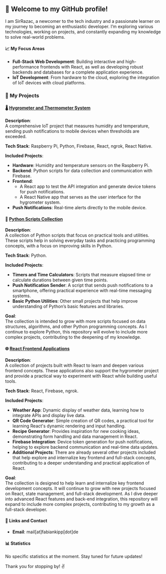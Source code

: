 ## 👋 **Welcome to my GitHub profile!**

I am SirRazac, a newcomer to the tech industry and a passionate learner on my journey to becoming an enthusiastic developer. I’m exploring various technologies, working on projects, and constantly expanding my knowledge to solve real-world problems.

#### 📈 **My Focus Areas**

- **Full-Stack Web Development**: Building interactive and high-performance frontends with React, as well as developing robust backends and databases for a complete application experience.
- **IoT Development**: From hardware to the cloud, exploring the integration of IoT devices with cloud platforms.

### 📁 **My Projects**

#### 🌡️ **[Hygrometer and Thermometer System](https://github.com/SirRazac/hygrometer-app)**

**Description**:  
A comprehensive IoT project that measures humidity and temperature, sending push notifications to mobile devices when thresholds are exceeded.

**Tech Stack**: Raspberry Pi, Python, Firebase, React, ngrok, React Native.

**Included Projects**:  
- **Hardware**: Humidity and temperature sensors on the Raspberry Pi.  
- **Backend**: Python scripts for data collection and communication with Firebase.  
- **Frontend**:
   - A React app to test the API integration and generate device tokens for push notifications.
   - A React Native app that serves as the user interface for the hygrometer system.
- **Push Notifications**: Real-time alerts directly to the mobile device.

#### 🔄 **[Python Scripts Collection](https://github.com/SirRazac/my-python-scripts)**

**Description**:  
A collection of Python scripts that focus on practical tools and utilities. These scripts help in solving everyday tasks and practicing programming concepts, with a focus on improving skills in Python.

**Tech Stack**: Python.

**Included Projects**:  
- **Timers and Time Calculators**: Scripts that measure elapsed time or calculate durations between given time points.
- **Push Notification Sender**: A script that sends push notifications to a smartphone, offering practical experience with real-time messaging systems.
- **Basic Python Utilities**: Other small projects that help improve understanding of Python’s basic features and libraries.

**Goal**:  
The collection is intended to grow with more scripts focused on data structures, algorithms, and other Python programming concepts. As I continue to explore Python, this repository will evolve to include more complex projects, contributing to the deepening of my knowledge.

#### 🌐 **[React Frontend Applications](https://github.com/SirRazac/my-frontend-project)**

**Description**:  
A collection of projects built with React to learn and deepen various frontend concepts. These applications also support the hygrometer project and provide a practical way to experiment with React while building useful tools.

**Tech Stack**: React, Firebase, ngrok.

**Included Projects**:  
- **Weather App**: Dynamic display of weather data, learning how to integrate APIs and display live data.  
- **QR Code Generator**: Simple creation of QR codes, a practical tool for learning React's dynamic rendering and input handling.  
- **Recipe Generator**: Provides inspiration for new cooking ideas, demonstrating form handling and data management in React.  
- **Firebase Integration**: Device token generation for push notifications, helping to explore backend communication and real-time data updates.  
- **Additional Projects**: There are already several other projects included that help explore and internalize key frontend and full-stack concepts, contributing to a deeper understanding and practical application of React.

**Goal**:  
The collection is designed to help learn and internalize key frontend development concepts. It will continue to grow with new projects focused on React, state management, and full-stack development. As I dive deeper into advanced React features and back-end integration, this repository will expand to include more complex projects, contributing to my growth as a full-stack developer.

#### 🔗 **Links and Contact**

- **Email**: mail[at]fabiankipp[dot]de

#### 📊 **Statistics**

No specific statistics at the moment. Stay tuned for future updates!

Thank you for stopping by! ✌️
